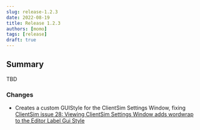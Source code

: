 ```yaml
---
slug: release-1.2.3
date: 2022-08-19
title: Release 1.2.3
authors: [momo]
tags: [release]
draft: true
---
```

## Summary

TBD

### Changes

* Creates a custom GUIStyle for the ClientSim Settings Window, fixing [ClientSim issue 28: Viewing ClientSim Settings Window adds wordwrap to the Editor Label Gui Style](https://github.com/vrchat-community/ClientSim/issues/28)